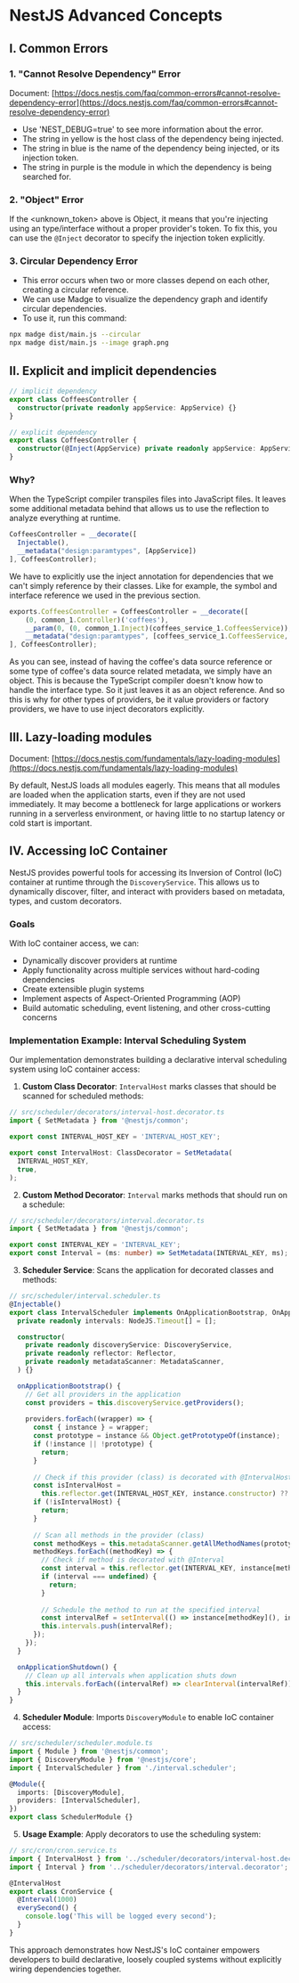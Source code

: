 # NestJS Advanced Concepts

## I. Common Errors

### 1. "Cannot Resolve Dependency" Error

Document: [https://docs.nestjs.com/faq/common-errors#cannot-resolve-dependency-error](https://docs.nestjs.com/faq/common-errors#cannot-resolve-dependency-error)

* Use 'NEST_DEBUG=true' to see more information about the error.
* The string in yellow is the host class of the dependency being injected.
* The string in blue is the name of the dependency being injected, or its injection token.
* The string in purple is the module in which the dependency is being searched for.

### 2. "Object" Error

If the <unknown_token> above is Object, it means that you're injecting using an type/interface without a proper provider's token.
To fix this, you can use the `@Inject` decorator to specify the injection token explicitly.

### 3. Circular Dependency Error

* This error occurs when two or more classes depend on each other, creating a circular reference.
* We can use Madge to visualize the dependency graph and identify circular dependencies.
* To use it, run this command:

```bash
npx madge dist/main.js --circular
npx madge dist/main.js --image graph.png
```

## II. Explicit and implicit dependencies

```ts
// implicit dependency
export class CoffeesController {
  constructor(private readonly appService: AppService) {}
}

// explicit dependency
export class CoffeesController {
  constructor(@Inject(AppService) private readonly appService: AppService) {}
}
```

### Why?

When the TypeScript compiler transpiles files into JavaScript files. It leaves some additional metadata behind that allows us to use the reflection to analyze everything at runtime.

```ts
CoffeesController = __decorate([
  Injectable(),
  __metadata("design:paramtypes", [AppService])
], CoffeesController);
```

We have to explicitly use the inject annotation for dependencies that we can't simply reference by their classes. Like for example, the symbol and interface reference we used in the previous section.

```ts
exports.CoffeesController = CoffeesController = __decorate([
    (0, common_1.Controller)('coffees'),
    __param(0, (0, common_1.Inject)(coffees_service_1.CoffeesService)),
    __metadata("design:paramtypes", [coffees_service_1.CoffeesService, Object])
], CoffeesController);
```

As you can see, instead of having the coffee's data source reference or some type of coffee's data source related metadata, we simply have an object. This is because the TypeScript compiler doesn't know how to handle the interface type. So it just leaves it as an object reference. And so this is why for other types of providers, be it value providers or factory providers, we have to use inject decorators explicitly.

## III. Lazy-loading modules

Document: [https://docs.nestjs.com/fundamentals/lazy-loading-modules](https://docs.nestjs.com/fundamentals/lazy-loading-modules)

By default, NestJS loads all modules eagerly. This means that all modules are loaded when the application starts, even if they are not used immediately. It may become a bottleneck for large applications or workers running in a serverless environment, or having little to no startup latency or cold start is important.

## IV. Accessing IoC Container

NestJS provides powerful tools for accessing its Inversion of Control (IoC) container at runtime through the `DiscoveryService`. This allows us to dynamically discover, filter, and interact with providers based on metadata, types, and custom decorators.

### Goals

With IoC container access, we can:

* Dynamically discover providers at runtime
* Apply functionality across multiple services without hard-coding dependencies
* Create extensible plugin systems
* Implement aspects of Aspect-Oriented Programming (AOP)
* Build automatic scheduling, event listening, and other cross-cutting concerns

### Implementation Example: Interval Scheduling System

Our implementation demonstrates building a declarative interval scheduling system using IoC container access:

1. **Custom Class Decorator**: `IntervalHost` marks classes that should be scanned for scheduled methods:

```typescript
// src/scheduler/decorators/interval-host.decorator.ts
import { SetMetadata } from '@nestjs/common';

export const INTERVAL_HOST_KEY = 'INTERVAL_HOST_KEY';

export const IntervalHost: ClassDecorator = SetMetadata(
  INTERVAL_HOST_KEY,
  true,
);
```

2. **Custom Method Decorator**: `Interval` marks methods that should run on a schedule:

```typescript
// src/scheduler/decorators/interval.decorator.ts
import { SetMetadata } from '@nestjs/common';

export const INTERVAL_KEY = 'INTERVAL_KEY';
export const Interval = (ms: number) => SetMetadata(INTERVAL_KEY, ms);
```

3. **Scheduler Service**: Scans the application for decorated classes and methods:

```typescript
// src/scheduler/interval.scheduler.ts
@Injectable()
export class IntervalScheduler implements OnApplicationBootstrap, OnApplicationShutdown {
  private readonly intervals: NodeJS.Timeout[] = [];

  constructor(
    private readonly discoveryService: DiscoveryService,
    private readonly reflector: Reflector,
    private readonly metadataScanner: MetadataScanner,
  ) {}

  onApplicationBootstrap() {
    // Get all providers in the application
    const providers = this.discoveryService.getProviders();
    
    providers.forEach((wrapper) => {
      const { instance } = wrapper;
      const prototype = instance && Object.getPrototypeOf(instance);
      if (!instance || !prototype) {
        return;
      }
      
      // Check if this provider (class) is decorated with @IntervalHost
      const isIntervalHost =
        this.reflector.get(INTERVAL_HOST_KEY, instance.constructor) ?? false;
      if (!isIntervalHost) {
        return;
      }
      
      // Scan all methods in the provider (class)
      const methodKeys = this.metadataScanner.getAllMethodNames(prototype);
      methodKeys.forEach((methodKey) => {
        // Check if method is decorated with @Interval
        const interval = this.reflector.get(INTERVAL_KEY, instance[methodKey]);
        if (interval === undefined) {
          return;
        }
        
        // Schedule the method to run at the specified interval
        const intervalRef = setInterval(() => instance[methodKey](), interval);
        this.intervals.push(intervalRef);
      });
    });
  }

  onApplicationShutdown() {
    // Clean up all intervals when application shuts down
    this.intervals.forEach((intervalRef) => clearInterval(intervalRef));
  }
}
```

4. **Scheduler Module**: Imports `DiscoveryModule` to enable IoC container access:

```typescript
// src/scheduler/scheduler.module.ts
import { Module } from '@nestjs/common';
import { DiscoveryModule } from '@nestjs/core';
import { IntervalScheduler } from './interval.scheduler';

@Module({
  imports: [DiscoveryModule],
  providers: [IntervalScheduler],
})
export class SchedulerModule {}
```

5. **Usage Example**: Apply decorators to use the scheduling system:

```typescript
// src/cron/cron.service.ts
import { IntervalHost } from '../scheduler/decorators/interval-host.decorator';
import { Interval } from '../scheduler/decorators/interval.decorator';

@IntervalHost
export class CronService {
  @Interval(1000)
  everySecond() {
    console.log('This will be logged every second');
  }
}
```

This approach demonstrates how NestJS's IoC container empowers developers to build declarative, loosely coupled systems without explicitly wiring dependencies together.